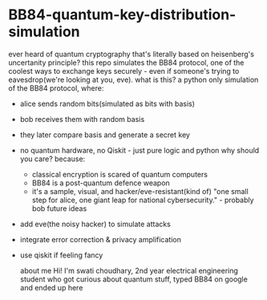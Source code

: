 # BB84-quantum-key-distribution-simulation
ever heard of quantum cryptography that's literally based on heisenberg's uncertanity principle? this repo simulates the BB84 protocol, one of the coolest ways to exchange keys securely - even if someone's trying to eavesdrop(we're looking at you, eve).
what is this?
a python only simulation of the BB84 protocol, where:
- alice sends random bits(simulated as bits with basis)
- bob receives them with random basis
- they later compare basis and generate a secret key
- no quantum hardware, no Qiskit - just pure logic and python
  why should you care?
  because:
  - classical encryption is scared of quantum computers
  - BB84 is a post-quantum defence weapon
  - it's a sample, visual, and hacker/eve-resistant(kind of)
   "one small step for alice, one giant leap for national cybersecurity." - probably bob
future ideas
- add eve(the noisy hacker) to simulate attacks
- integrate error correction & privacy amplification
- use qiskit if feeling fancy

  about me
  Hi! I'm swati choudhary, 2nd year electrical engineering student who got curious about quantum stuff, typed BB84 on google and ended up here
